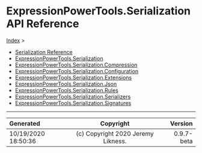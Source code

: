 ﻿# ExpressionPowerTools.Serialization API Reference

[Index](../index.md) > 

- [Serialization Reference](ExpressionPowerTools.Serialization.ser.md)
- [ExpressionPowerTools.Serialization](ExpressionPowerTools.Serialization.n.md)
- [ExpressionPowerTools.Serialization.Compression](ExpressionPowerTools.Serialization.Compression.n.md)
- [ExpressionPowerTools.Serialization.Configuration](ExpressionPowerTools.Serialization.Configuration.n.md)
- [ExpressionPowerTools.Serialization.Extensions](ExpressionPowerTools.Serialization.Extensions.n.md)
- [ExpressionPowerTools.Serialization.Json](ExpressionPowerTools.Serialization.Json.n.md)
- [ExpressionPowerTools.Serialization.Rules](ExpressionPowerTools.Serialization.Rules.n.md)
- [ExpressionPowerTools.Serialization.Serializers](ExpressionPowerTools.Serialization.Serializers.n.md)
- [ExpressionPowerTools.Serialization.Signatures](ExpressionPowerTools.Serialization.Signatures.n.md)

---

| Generated | Copyright | Version |
| :-- | :-: | --: |
| 10/19/2020 18:50:36 | (c) Copyright 2020 Jeremy Likness. | 0.9.7-beta |
